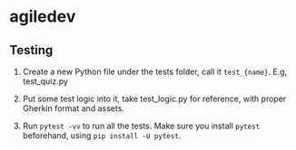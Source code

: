 # agiledev

## Testing
1. Create a new Python file under the tests folder, call it `test_{name}`. E.g, test_quiz.py

2. Put some test logic into it, take test_logic.py for reference, with proper Gherkin format and assets.

3. Run `pytest -vv` to run all the tests. Make sure you install `pytest` beforehand, using `pip install -U pytest`.